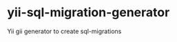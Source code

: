 yii-sql-migration-generator
===========================

Yii gii generator to create sql-migrations

